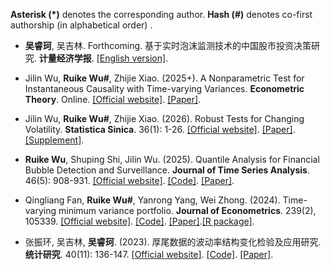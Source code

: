 <strong>Asterisk (*)</strong> denotes the corresponding author. <strong>Hash (#)</strong> denotes co-first authorship (in alphabetical order) .

- <strong>吴睿珂</strong>, 吴吉林. Forthcoming. 基于实时泡沫监测技术的中国股市投资决策研究. <strong>计量经济学报</strong>. [[English version]](https://www.bing.com/search?q=Riding%20bubble%20Ruike%20WU&qs=n&form=QBRE&sp=-1&ghc=1&lq=0&pq=riding%20bubble%20ruike%20w&sc=10-21&sk=&cvid=ABA136F44098489BB8607B027B241AB6).

- Jilin Wu, <strong>Ruike Wu#</strong>, Zhijie Xiao. (2025+). A Nonparametric Test for Instantaneous Causality with Time-varying Variances. <strong>Econometric Theory</strong>. Online. [[Official website]](https://doi.org/10.1017/S0266466624000409). [[Paper]](https://drive.google.com/file/d/14yHlOIuTPrJoZbKGpCYBKB_onVldOnof/view?usp=sharing).

- Jilin Wu, <strong>Ruike Wu#</strong>, Zhijie Xiao. (2026). Robust Tests for Changing Volatility. <strong>Statistica Sinica</strong>. 36(1): 1-26. [[Official website]](https://www3.stat.sinica.edu.tw/LatestART/SS-2023-0207_fp.pdf). [[Paper]](https://drive.google.com/file/d/1y0uk7b4xccIWtCyGUtzcWIlyRluZDZ7Y/view?usp=sharing). [[Supplement]](https://drive.google.com/file/d/1PL4tdePIQr9PASDpgSs8dBS4Qp1eOCkg/view?usp=sharing).

- <strong>Ruike Wu</strong>, Shuping Shi, Jilin Wu. (2025). Quantile Analysis for Financial Bubble Detection and Surveillance. <strong>Journal of Time Series Analysis</strong>. 46(5): 908-931. [[Official website]](https://onlinelibrary.wiley.com/doi/10.1111/jtsa.12791). [[Code]](https://drive.google.com/file/d/17It2ioP58bhyp35gvIixlv4QtQc5NU69/view?usp=sharing). [[Paper]](https://drive.google.com/file/d/1UP9_oKbAeex4CsFWbcvwDWYkLlWnwbdN/view?usp=sharing).

- Qingliang Fan, <strong>Ruike Wu#</strong>, Yanrong Yang, Wei Zhong. (2024). Time-varying minimum variance portfolio. <strong>Journal of Econometrics</strong>. 239(2), 105339. [[Official website]](https://www.sciencedirect.com/science/article/abs/pii/S0304407622001646). [[Code]](https://github.com/RuikeWu/TV-MVP). [[Paper]](https://drive.google.com/file/d/19ucctAdbZQ8LQO87cqOw2-e8PNofTFvA/view?usp=sharing).[[R package]](https://cran.r-project.org/web//packages//TVMVP/vignettes/TVMVP_overview.html).

- 张振环, 吴吉林, <strong>吴睿珂</strong>. (2023). 厚尾数据的波动率结构变化检验及应用研究. <strong>统计研究</strong>. 40(11): 136-147. [[Official website]](https://tjyj.stats.gov.cn/CN/10.19343/j.cnki.11%E2%80%931302/c.2023.11.011). [[Code]](https://github.com/RuikeWu/Volatility-Structural-Changing-Test-with-Heavy-tailed-innovations). [[Paper]](https://drive.google.com/file/d/1tLFkRHFkD4Gy8USiIPyBZy-vQ_FLc3O2/view?usp=sharing).